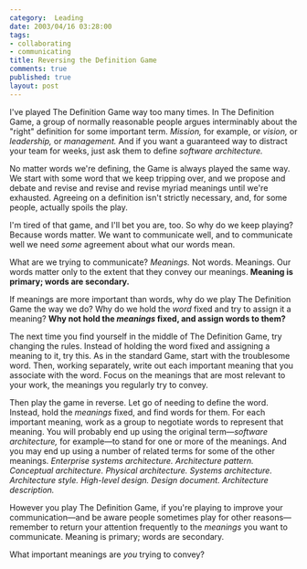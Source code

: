 ```yaml
--- 
category:  Leading
date: 2003/04/16 03:28:00
tags: 
- collaborating
- communicating
title: Reversing the Definition Game
comments: true
published: true
layout: post
---
```


<p> I've played The Definition Game way too many times. In The Definition Game, a group of normally reasonable people argues interminably about the "right" definition for some important term. <em>Mission,</em> for example, or <em>vision,</em> or <em>leadership,</em> or <em>management.</em> And if you want a guaranteed way to distract your team for weeks, just ask them to define <em>software architecture.</em>
</p>
<p> No matter words we're defining, the Game is always played the same way. We start with some word that we keep tripping over, and we propose and debate and revise and revise and revise myriad meanings until we're exhausted. Agreeing on a definition isn't strictly necessary, and, for some people, actually spoils the play. </p>
<p> I'm tired of that game, and I'll bet you are, too. So why do we keep playing? Because words matter. We want to communicate well, and to communicate well we need <em>some</em> agreement about what our words mean. </p>
<p> What are we trying to communicate? <em>Meanings.</em> Not words. Meanings. Our words matter only to the extent that they convey our meanings. <strong>Meaning is primary; words are secondary.</strong>
</p>
<p> If meanings are more important than words, why do we play The Definition Game the way we do? Why do we hold the <em>word</em> fixed and try to assign it a meaning? <strong>Why not hold the <em>meanings</em> fixed, and assign words to them?</strong>
</p>
<p> The next time you find yourself in the middle of The Definition Game, try changing the rules. Instead of holding the word fixed and assigning a meaning to it, try this. As in the standard Game, start with the troublesome word. Then, working separately, write out each important meaning that you associate with the word. Focus on the meanings that are most relevant to your work, the meanings you regularly try to convey. </p>
<p> Then play the game in reverse. Let go of needing to define the word. Instead, hold the <em>meanings</em> fixed, and find words for them. For each important meaning, work as a group to negotiate words to represent that meaning. You will probably end up using the original term—<em>software architecture,</em> for example—to stand for one or more of the meanings. And you may end up using a number of related terms for some of the other meanings. <em>Enterprise systems architecture. Architecture pattern. Conceptual architecture. Physical architecture. Systems architecture. Architecture style. High-level design. Design document. Architecture description. </em>
</p>
<p> However you play The Definition Game, if you're playing to improve your communication—and be aware people sometimes play for other reasons—remember to return your attention frequently to the <em>meanings</em> you want to communicate. Meaning is primary; words are secondary. </p>
<p> What important meanings are <em>you</em> trying to convey? </p>
